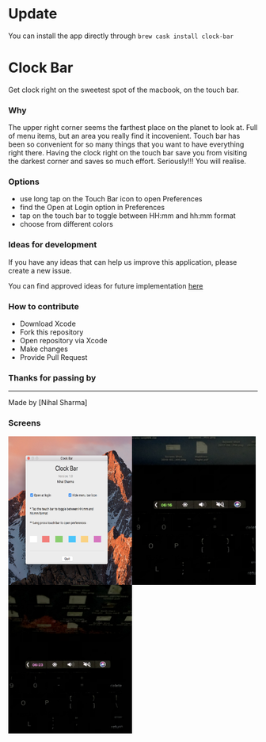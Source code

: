 # Update

You can install the app directly through `brew cask install clock-bar`

# Clock Bar
Get clock right on the sweetest spot of the macbook, on the touch bar.


### Why
The upper right corner seems the farthest place on the planet to look at. Full of menu items, but an area you really find it incovenient. Touch bar has been so convenient for so many things that you want to have everything right there. Having the clock right on the touch bar save you from visiting the darkest corner and saves so much effort. Seriously!!! You will realise.

### Options
- use long tap on the Touch Bar icon to open Preferences
- find the Open at Login option in Preferences
- tap on the touch bar to toggle between HH:mm and hh:mm format
- choose from different colors


### Ideas for development 
If you have any ideas that can help us improve this application, please create a new issue.

You can find approved ideas for future implementation [here](https://github.com/nihalsharma/clock-bar/projects/1)

### How to contribute

- Download Xcode
- Fork this repository
- Open repository via Xcode
- Make changes
- Provide Pull Request

### Thanks for passing by


---
Made by [Nihal Sharma]

### Screens

<a href="https://raw.githubusercontent.com/nihalsharma/Clock-Bar/b105b8a256813fa8c6c3a527b78c19a5983ad10f/preference.png"><img src="https://raw.githubusercontent.com/nihalsharma/Clock-Bar/b105b8a256813fa8c6c3a527b78c19a5983ad10f/preference.png" align="left" height="300" width="250" alt="preference"></a>

<a href="https://raw.githubusercontent.com/nihalsharma/Clock-Bar/b105b8a256813fa8c6c3a527b78c19a5983ad10f/touchbar1.JPG"><img src="https://raw.githubusercontent.com/nihalsharma/Clock-Bar/b105b8a256813fa8c6c3a527b78c19a5983ad10f/touchbar1.JPG" align="left" height="300" width="250" alt="clock1"></a>

<a href="https://raw.githubusercontent.com/nihalsharma/Clock-Bar/b105b8a256813fa8c6c3a527b78c19a5983ad10f/touchbar2.JPG"><img src="https://raw.githubusercontent.com/nihalsharma/Clock-Bar/b105b8a256813fa8c6c3a527b78c19a5983ad10f/touchbar2.JPG" align="left" height="300" width="250" alt="clock2"></a>
